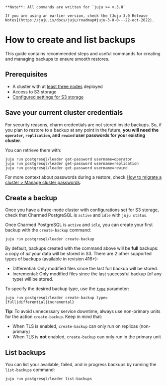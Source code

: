 ```{note}
**Note**: All commands are written for `juju >= v.3.0`

If you are using an earlier version, check the [Juju 3.0 Release Notes](https://juju.is/docs/juju/roadmap#juju-3-0-0---22-oct-2022).
```

# How to create and list backups

This guide contains recommended steps and useful commands for creating and managing backups to ensure smooth restores.

## Prerequisites
* A cluster with at [least three nodes](/how-to-guides/scale-replicas) deployed
* Access to S3 storage
* [Configured settings for S3 storage](/how-to-guides/back-up-and-restore/configure-s3-aws)

## Save your current cluster credentials
For security reasons, charm credentials are not stored inside backups. So, if you plan to restore to a backup at any point in the future, **you will need the `operator`, `replication`, and `rewind` user passwords for your existing cluster**.

You can retrieve them with:
```text
juju run postgresql/leader get-password username=operator
juju run postgresql/leader get-password username=replication
juju run postgresql/leader get-password username=rewind
``` 
For more context about passwords during a restore, check [How to migrate a cluster > Manage cluster passwords](/how-to-guides/back-up-and-restore/migrate-a-cluster).

## Create a backup
Once you have a three-node cluster with configurations set for S3 storage, check that Charmed PostgreSQL is `active` and `idle` with `juju status`. 

Once Charmed PostgreSQL is `active` and `idle`, you can create your first backup with the `create-backup` command:
```text
juju run postgresql/leader create-backup
```
By default, backups created with the command above will be **full** backups: a copy of *all* your data will be stored in S3. There are 2 other supported types of backups (available in revision 416+):
* Differential: Only modified files since the last full backup will be stored.
* Incremental: Only modified files since the last successful backup (of any type) will be stored.

To specify the desired backup type, use the [`type`](https://charmhub.io/postgresql/actions#create-backup) parameter:
```text
juju run postgresql/leader create-backup type={full|differential|incremental}
```

**Tip**: To avoid unnecessary service downtime, always use non-primary units for the action `create-backup`. Keep in mind that:
* When TLS is enabled, `create-backup` can only run on replicas (non-primary)
* When TLS is **not** enabled, `create-backup` can only run in the primary unit

## List backups
You can list your available, failed, and in progress backups by running the `list-backups` command:
```text
juju run postgresql/leader list-backups
```

